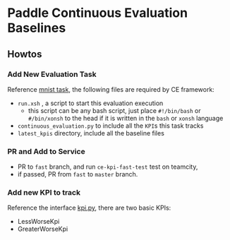# Paddle Continuous Evaluation Baselines

## Howtos

### Add New Evaluation Task

Reference [mnist task](https://github.com/PaddlePaddle/continuous_evaluation/models/tree/master/mnist), 
the following files are required by CE framework:

- `run.xsh` , a script to start this evaluation execution
  - this script can be any bash script, just place `#!/bin/bash` or 
  `#/bin/xonsh` to the head if it is written in the `bash` or `xonsh` language
- `continuous_evaluation.py` to include all the `KPI`s this task tracks
- `latest_kpis` directory, include all the baseline files

### PR and Add to Service
- PR to `fast` branch, and run `ce-kpi-fast-test` test on teamcity,
- if passed, PR from `fast` to `master` branch.

### Add new KPI to track
Reference the interface [kpi.py](https://github.com/PaddlePaddle/continuous_evaluation/blob/master/kpi.py), there are two basic KPIs:

- LessWorseKpi
- GreaterWorseKpi
